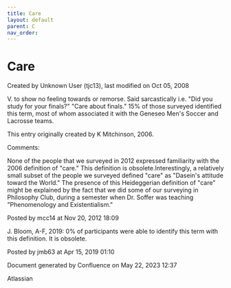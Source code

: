 ```yaml
---
title: Care
layout: default
parent: C
nav_order:
---
```


# Care

Created by  Unknown User (tjc13), last modified on Oct 05, 2008

V. to show no feeling towards or remorse. Said sarcastically i.e. &quot;Did you study for your finals?&quot; &quot;Care about finals.&quot; 15% of those surveyed identified this term, most of whom associated it with the Geneseo Men's Soccer and Lacrosse teams.

This entry originally created by K Mitchinson, 2006.

Comments:

None of the people that we surveyed in 2012 expressed familiarity with the 2006 definition of &quot;care.&quot; This definition is obsolete.Interestingly, a relatively small subset of the people we surveyed defined &quot;care&quot; as &quot;Dasein's attitude toward the World.&quot; The presence of this Heideggerian definition of &quot;care&quot; might be explained by the fact that we did some of our surveying in Philosophy Club, during a semester when Dr. Soffer was teaching &quot;Phenomenology and Existentialism.&quot; 

Posted by mcc14 at Nov 20, 2012 18:09

J. Bloom, A-F, 2019: 0% of participants were able to identify this term with this definition. It is obsolete. 

Posted by jmb63 at Apr 15, 2019 01:10

Document generated by Confluence on May 22, 2023 12:37

Atlassian
